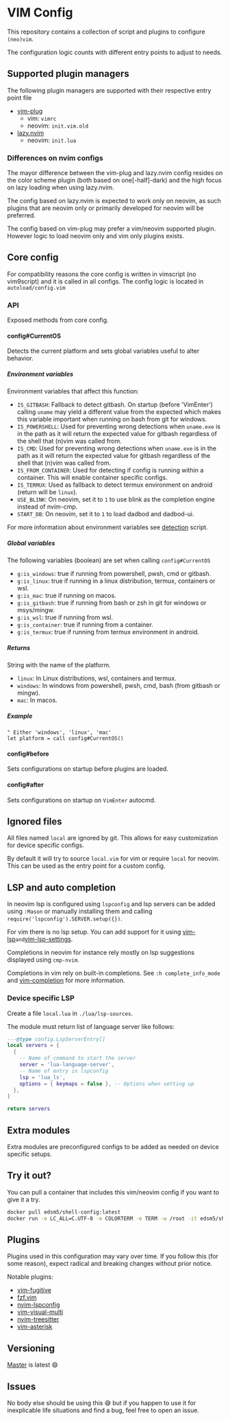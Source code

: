 VIM Config
==========

This repository contains a collection of script and plugins to configure `(neo)vim`.

The configuration logic counts with different entry points to adjust to needs.

## Supported plugin managers

The following plugin managers are supported with their respective entry point file

- [vim-plug](https://github.com/junegunn/vim-plug)
  - vim: `vimrc`
  - neovim: `init.vim.old`
- [lazy.nvim](https://github.com/folke/lazy.nvim)
  - neovim: `init.lua`

### Differences on nvim configs

The mayor difference between the vim-plug and lazy.nvim config resides on the color scheme plugin (both based on one[-half]-dark) and the high focus on lazy loading when using lazy.nvim.

The config based on lazy.nvim is expected to work only on neovim, as such plugins that are neovim only or primarily developed for neovim will be preferred.

The config based on vim-plug may prefer a vim/neovim supported plugin. However logic to load neovim only and vim only plugins exists.

## Core config

For compatibility reasons the core config is written in vimscript (no vim9script) and it is called in all configs. The config logic is located in `autoload/config.vim`

### API

Exposed methods from core config.

#### config#CurrentOS

Detects the current platform and sets global variables useful to alter behavior.

##### Environment variables

Environment variables that affect this function:

- `IS_GITBASH`: Fallback to detect gitbash. On startup (before 'VimEnter') calling `uname` may yield a different value from the expected which makes this variable important when running on bash from git for windows.
- `IS_POWERSHELL`: Used for preventing wrong detections when `uname.exe` is in the path as it will return the expected value for gitbash regardless of the shell that (n)vim was called from.
- `IS_CMD`: Used for preventing wrong detections when `uname.exe` is in the path as it will return the expected value for gitbash regardless of the shell that (n)vim was called from.
- `IS_FROM_CONTAINER`: Used for detecting if config is running within a container. This will enable container specific configs.
- `IS_TERMUX`: Used as fallback to detect termux environment on android (return will be `linux`).
- `USE_BLINK`: On neovim, set it to `1` to use blink as the completion engine instead of nvim-cmp.
- `START_DB`: On neovim, set it to `1` to load dadbod and dadbod-ui.

For more information about environment variables see [detection](https://github.com/DanSM-5/user-scripts/blob/master/bin/detection) script.

##### Global variables

The following variables (boolean) are set when calling `config#CurrentOS`

- `g:is_windows`: true if running from powershell, pwsh, cmd or gitbash.
- `g:is_linux`: true if running in a linux distribution, termux, containers or wsl.
- `g:is_mac`: true if running on macos.
- `g:is_gitbash`: true if running from bash or zsh in git for windows or msys/mingw.
- `g:is_wsl`: true if running from wsl.
- `g:is_container`: true if running from a container.
- `g:is_termux`: true if running from termux environment in android.

##### Returns

String with the name of the platform.

- `linux`: In Linux distributions, wsl, containers and termux.
- `windows`: In windows from powershell, pwsh, cmd, bash (from gitbash or mingw).
- `mac`: In macos.

##### Example

```vim
" Either 'windows', 'linux', 'mac'
let platform = call config#CurrentOS()
```

#### config#before

Sets configurations on startup before plugins are loaded.

#### config#after

Sets configurations on startup on `VimEnter` autocmd.

## Ignored files

All files named `local` are ignored by git. This allows for easy customization for device specific configs.

By default it will try to source `local.vim` for vim or require `local` for neovim. This can be used as the entry point
for a custom config.

## LSP and auto completion

In neovim lsp is configured using `lspconfig` and lsp servers can be added using `:Mason` or manually installing them and calling `require('lspconfig').SERVER.setup({})`.

For vim there is no lsp setup. You can add support for it using [vim-lsp](https://github.com/prabirshrestha/vim-lsp)` and `[vim-lsp-settings](https://github.com/mattn/vim-lsp-settings).

Completions in neovim for instance rely mostly on lsp suggestions displayed using `cmp-nvim`.

Completions in vim rely on built-in completions. See `:h complete_info_mode` and [vim-completion](https://georgebrock.github.io/talks/vim-completion) for more information.

### Device specific LSP

Create a file `local.lua` in `./lua/lsp-sources`.

The module must return list of language server like follows:

```lua
---@type config.LspServerEntry[]
local servers = {
  {
    -- Name of command to start the server
    server = 'lua-language-server',
    -- Name of entry in lspconfig
    lsp = 'lua_ls',
    options = { keymaps = false }, -- Options when setting up
  },
}

return servers
```

## Extra modules

Extra modules are preconfigured configs to be added as needed on device specific setups.

## Try it out?

You can pull a container that includes this vim/neovim config if you want to give it a try.

```bash
docker pull edsm5/shell-config:latest
docker run -e LC_ALL=C.UTF-8 -e COLORTERM -e TERM -w /root -it edsm5/shell-config # Defaults to zsh
```

## Plugins

Plugins used in this configuration may vary over time. If you follow this (for some reason), expect radical and breaking
changes without prior notice.

Notable plugins:

- [vim-fugitive](https://github.com/tpope/vim-fugitive)
- [fzf.vim](https://github.com/junegunn/fzf.vim)
- [nvim-lspconfig](https://github.com/neovim/nvim-lspconfig)
- [vim-visual-multi](https://github.com/mg979/vim-visual-multi)
- [nvim-treesitter](https://github.com/nvim-treesitter/nvim-treesitter)
- [vim-asterisk](https://github.com/haya14busa/vim-asterisk.git)

## Versioning

[Master](https://github.com/DanSM-5/vim-config/tree/master) is latest 😄

## Issues

No body else should be using this 😅 but if you happen to use it for inexplicable life situations and find a bug, feel free to open an issue.

